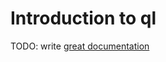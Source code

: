 # Introduction to ql

TODO: write [great documentation](http://jacobian.org/writing/great-documentation/what-to-write/)
